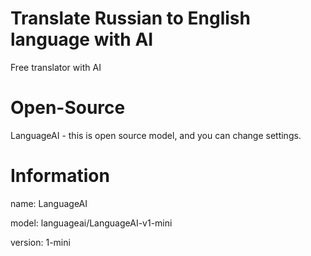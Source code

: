 # Translate Russian to English language with AI
Free translator with AI
# Open-Source
LanguageAI - this is open source model, and you can change settings.
# Information 
name: LanguageAI

model: languageai/LanguageAI-v1-mini

version: 1-mini
